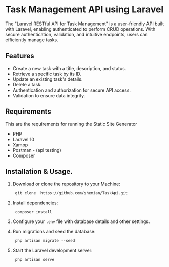 # Task Management API using Laravel  
The "Laravel RESTful API for Task Management" is a user-friendly API built with Laravel, enabling authenticated to perform  CRUD operations. With secure authentication, validation, and intuitive endpoints, users can efficiently manage tasks. 

## Features
* Create a new task with a title, description, and status.
* Retrieve a specific task by its ID.
* Update an existing task's details.
* Delete a task.
* Authentication and authorization for secure API access.
* Validation to ensure data integrity.

## Requirements 
This are the requirements for running the Static Site Generator 
* PHP
* Laravel 10
* Xampp
* Postman - (api testing)
* Composer

## Installation & Usage.
1. Download or clone the repository to your Machine:

        git clone  https://github.com/shemian/TaskApi.git
        
2. Install dependencies:
    
        composer install
   
4. Configure your `.env` file with database details and other settings.

5. Run migrations and seed the database:
    
        php artisan migrate --seed

6. Start the Laravel development server:
    
        php artisan serve



